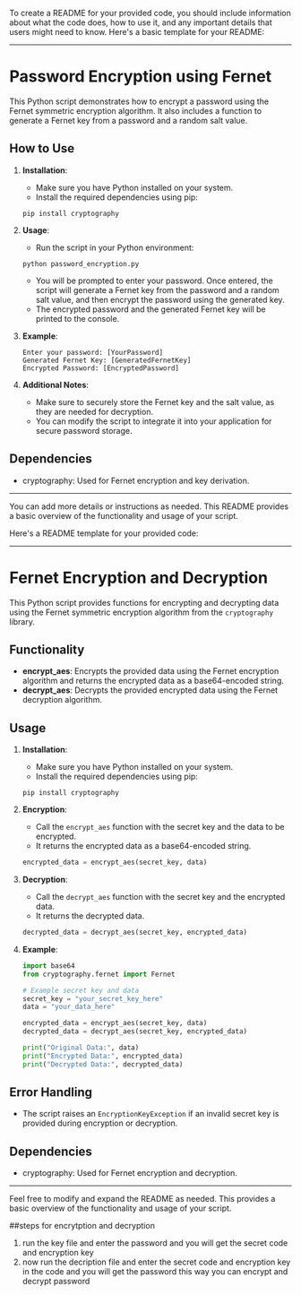 To create a README for your provided code, you should include information about what the code does, how to use it, and any important details that users might need to know. Here's a basic template for your README:

---

# Password Encryption using Fernet

This Python script demonstrates how to encrypt a password using the Fernet symmetric encryption algorithm. It also includes a function to generate a Fernet key from a password and a random salt value.

## How to Use

1. **Installation**:

    - Make sure you have Python installed on your system.
    - Install the required dependencies using pip:

    ```
    pip install cryptography
    ```

2. **Usage**:

    - Run the script in your Python environment:

    ```
    python password_encryption.py
    ```

    - You will be prompted to enter your password. Once entered, the script will generate a Fernet key from the password and a random salt value, and then encrypt the password using the generated key.
    - The encrypted password and the generated Fernet key will be printed to the console.

3. **Example**:

    ```
    Enter your password: [YourPassword]
    Generated Fernet Key: [GeneratedFernetKey]
    Encrypted Password: [EncryptedPassword]
    ```

4. **Additional Notes**:

    - Make sure to securely store the Fernet key and the salt value, as they are needed for decryption.
    - You can modify the script to integrate it into your application for secure password storage.

## Dependencies

- cryptography: Used for Fernet encryption and key derivation.

---

You can add more details or instructions as needed. This README provides a basic overview of the functionality and usage of your script.



Here's a README template for your provided code:

---

# Fernet Encryption and Decryption

This Python script provides functions for encrypting and decrypting data using the Fernet symmetric encryption algorithm from the `cryptography` library.

## Functionality

- **encrypt_aes**: Encrypts the provided data using the Fernet encryption algorithm and returns the encrypted data as a base64-encoded string.
- **decrypt_aes**: Decrypts the provided encrypted data using the Fernet decryption algorithm.

## Usage

1. **Installation**:
    - Make sure you have Python installed on your system.
    - Install the required dependencies using pip:

    ```
    pip install cryptography
    ```

2. **Encryption**:
    - Call the `encrypt_aes` function with the secret key and the data to be encrypted.
    - It returns the encrypted data as a base64-encoded string.

    ```python
    encrypted_data = encrypt_aes(secret_key, data)
    ```

3. **Decryption**:
    - Call the `decrypt_aes` function with the secret key and the encrypted data.
    - It returns the decrypted data.

    ```python
    decrypted_data = decrypt_aes(secret_key, encrypted_data)
    ```

4. **Example**:
    ```python
    import base64
    from cryptography.fernet import Fernet

    # Example secret key and data
    secret_key = "your_secret_key_here"
    data = "your_data_here"

    encrypted_data = encrypt_aes(secret_key, data)
    decrypted_data = decrypt_aes(secret_key, encrypted_data)

    print("Original Data:", data)
    print("Encrypted Data:", encrypted_data)
    print("Decrypted Data:", decrypted_data)
    ```

## Error Handling

- The script raises an `EncryptionKeyException` if an invalid secret key is provided during encryption or decryption.

## Dependencies

- cryptography: Used for Fernet encryption and decryption.

---

Feel free to modify and expand the README as needed. This provides a basic overview of the functionality and usage of your script.





##steps for encrytption and decryption
1. run the key file and enter the password and you will get the secret code and encryption key
2. now run the decription file and enter the secret code and encryption key in the code and you will get the password
   this way you can encrypt and decrypt password
